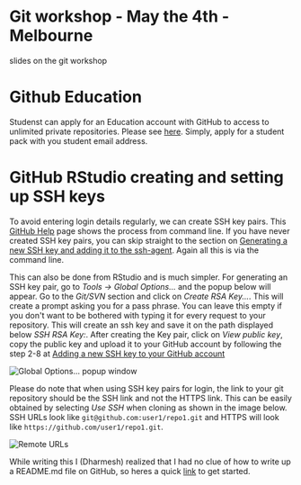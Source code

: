 # Git workshop - May the 4th - Melbourne
slides on the git workshop

# Github Education

Studenst can apply for an Education account with GitHub to access to unlimited private repositories.
Please see [here](https://education.github.com). Simply, apply for a student pack with you student email address.

# GitHub RStudio creating and setting up SSH keys
To avoid entering login details regularly, we can create SSH key pairs. This [GitHub Help](https://help.github.com/articles/connecting-to-github-with-ssh/) page shows the process from command line. If you have never created SSH key pairs, you can skip straight to the section on [Generating a new SSH key and adding it to the ssh-agent](https://help.github.com/articles/generating-a-new-ssh-key-and-adding-it-to-the-ssh-agent/). Again all this is via the command line.

This can also be done from RStudio and is much simpler. For generating an SSH key pair, go to *Tools -> Global Options...* and the popup below will appear. Go to the *Git/SVN* section and click on *Create RSA Key...*. This will create a prompt asking you for a pass phrase. You can leave this empty if you don't want to be bothered with typing it for every request to your repository. This will create an ssh key and save it on the path displayed below *SSH RSA Key:*. After creating the Key pair, click on *View public key*, copy the public key and upload it to your GitHub account by following the step 2-8 at [Adding a new SSH key to your GitHub account](https://help.github.com/articles/adding-a-new-ssh-key-to-your-github-account/)

![Global Options... popup window](https://support.rstudio.com/hc/en-us/article_attachments/203718287/Screen_Shot_2015-11-09_at_4.59.40_PM.png)

Please do note that when using SSH key pairs for login, the link to your git repository should be the SSH link and not the HTTPS link. This can be easily obtained by selecting *Use SSH* when cloning as shown in the image below. SSH URLs look like `git@github.com:user1/repo1.git` and HTTPS will look like `https://github.com/user1/repo1.git`.

![Remote URLs](https://help.github.com/assets/images/help/repository/remotes-url.png)

While writing this I (Dharmesh) realized that I had no clue of how to write up a README.md file on GitHub, so heres a quick [link](https://guides.github.com/features/mastering-markdown/) to get started.

